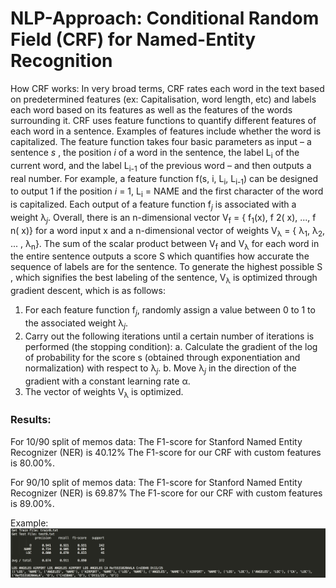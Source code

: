 # NLP-Approach: Conditional Random Field (CRF) for Named-Entity Recognition

How CRF works:
In very broad terms, CRF rates each word in the text based on predetermined features (ex: Capitalisation, word length, etc) and labels each word based on its features as well as the features of the words surrounding it. CRF uses feature functions to quantify different features of each word in a sentence. Examples of features include whether the word is capitalized. The feature function takes four basic parameters as input – a sentence *s* , the position *i*  of a word in the sentence, the label L<sub>i</sub> of the current word, and the label L<sub>i-1</sub> of the previous word – and then outputs a real number. For example, a feature function  f(s, i, L<sub>i</sub>,  L<sub>i-1</sub>) can be designed to output 1 if the position *i*  = 1, L<sub>i</sub> = NAME and the first character of the word is capitalized. Each output of a feature function f<sub>*j*</sub>  is associated with a weight λ<sub>*j*</sub>.  Overall, there is an n-dimensional vector V<sub>f</sub> = { f<sub>1</sub>(x),  f 2(  x), ...,  f n(  x)} for a word input x and a n-dimensional vector of weights V<sub>λ</sub> = { λ<sub>1</sub>, λ<sub>2</sub>, ... , λ<sub>n</sub>}. The sum of the scalar product between V<sub>f</sub> and V<sub>λ</sub> for each word in the entire sentence outputs a score S which quantifies how accurate the sequence of labels are for the sentence. To generate the highest possible  S , which signifies the best labeling of the sentence, V<sub>λ</sub> is optimized through gradient descent, which is as follows:
1. For each feature function f<sub>*j*</sub>, randomly assign a value between 0 to 1 to the associated weight λ<sub>*j*</sub>. 
2. Carry out the following iterations until a certain number of iterations is performed (the stopping condition):
a. Calculate the gradient of the log of probability for the score s (obtained through exponentiation and normalization) with respect to  λ<sub>*j*</sub>.
b. Move  λ<sub>*j*</sub> in the direction of the gradient with a constant learning rate α.
3. The vector of weights V<sub>λ</sub> is optimized.

### Results:
For 10/90 split of memos data:
The F1-score for Stanford Named Entity Recognizer (NER) is 40.12%
The F1-score for our CRF with custom features is 80.00%.

For 90/10 split of memos data:
The F1-score for Stanford Named Entity Recognizer (NER) is 69.87%
The F1-score for our CRF with custom features is 89.00%.

Example:
![Example](https://github.com/Final-Project-Freshman/NLP-Approach/blob/master/result.png)

